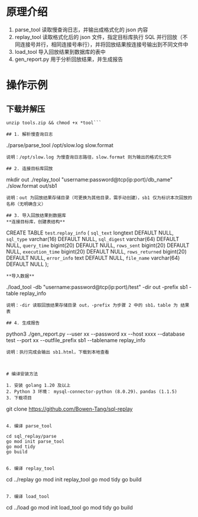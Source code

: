 # 原理介绍

1. parse_tool 读取慢查询日志，并输出成格式化的 json 内容
2. replay_tool 读取格式化后的 json 文件，指定目标库执行 SQL 并行回放（不同连接号并行，相同连接号串行），并将回放结果按连接号输出到不同文件中
3. load_tool 导入回放结果到数据库的表中
4. gen_report.py 用于分析回放结果，并生成报告

# 操作示例 
## 下载并解压 
```mkdir replay && cd replay && wget https://github.com/Bowen-Tang/sql-replay/releases/download/master/tools.zip
unzip tools.zip && chmod +x *tool```
 
## 1. 解析慢查询日志

```
./parse/parse_tool /opt/slow.log slow.format
```
说明：/opt/slow.log 为慢查询日志路径，slow.format 则为输出的格式化文件

## 2. 连接目标库回放

```
mkdir out
./replay_tool "username:password@tcp(ip:port)/db_name" ./slow.format out/sb1
```
说明：out 为回放结果存储目录（可更换为其他目录，需手动创建），sb1 仅为标识本次回放的名称（无明确含义）

## 3. 导入回放结果到数据库
**连接目标库，创建表结构**
```
CREATE TABLE `test`.`replay_info` (
`sql_text` longtext DEFAULT NULL,
`sql_type` varchar(16) DEFAULT NULL,
`sql_digest` varchar(64) DEFAULT NULL,
`query_time` bigint(20) DEFAULT NULL,
`rows_sent` bigint(20) DEFAULT NULL,
`execution_time` bigint(20) DEFAULT NULL,
`rows_returned` bigint(20) DEFAULT NULL,
`error_info` text DEFAULT NULL,
`file_name` varchar(64) DEFAULT NULL
);
```
**导入数据**
```
./load_tool -db "username:password@tcp(ip:port)/test" -dir out -prefix sb1 -table replay_info

```
说明：-dir 读取回放结果存储目录 out，-prefix 为步骤 2 中的 sb1，table 为 结果表

## 4. 生成报告

```
python3 ./gen_report.py --user xx --password xx --host xxxx --database test --port xx --outfile_prefix sb1 --tablename replay_info
```
说明：执行完成会输出 sb1.html，下载到本地查看



# 编译安装方法

1. 安装 golang 1.20 及以上
2. Python 3 环境： mysql-connector-python (8.0.29)、pandas (1.1.5)
3. 下载项目

```
git clone https://github.com/Bowen-Tang/sql-replay
```

4. 编译 parse_tool

```
    cd sql_replay/parse
    go mod init parse_tool
    go mod tidy
    go build
```

6. 编译 replay_tool

```
   cd ../replay
   go mod init replay_tool
   go mod tidy
   go build
```

7. 编译 load_tool

```
   cd ../load
   go mod init load_tool
   go mod tidy
   go build
```
